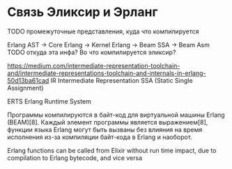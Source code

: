 # Связь Эликсир и Эрланг 

TODO промежуточные представления, куда что компилируется

Erlang AST -> Core Erlang -> Kernel Erlang -> Beam SSA -> Beam Asm
TODO откуда эта инфа? Во что компилируется эликсир?

https://medium.com/intermediate-representation-toolchain-and/intermediate-representations-toolchain-and-internals-in-erlang-50d13ba61cad
IR Intermediate Representation
SSA (Static Single Assignment)

ERTS Erlang Runtime System

Программы компилируются в байт-код для виртуальной машины Erlang (BEAM)[8]. Каждый элемент программы является выражением[8], функции языка Erlang могут быть вызваны без влияния на время исполнения из-за компиляции байт-кода в Erlang и наоборот.

Erlang functions can be called from Elixir without run time impact, due to compilation to Erlang bytecode, and vice versa
